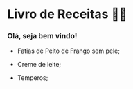 # Livro de Receitas :man_cook:

### Olá, seja bem vindo!

- Fatias de Peito de Frango sem pele;

- Creme de leite;
- Temperos;
